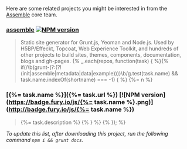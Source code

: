 Here are some related projects you might be interested in from the [Assemble](http://assemble.io) core team.

### [assemble](http://assemble.io) [![NPM version](https://badge.fury.io/js/assemble.png)](http://badge.fury.io/js/assemble)
> Static site generator for Grunt.js, Yeoman and Node.js. Used by H5BP/Effeckt, Topcoat, Web Experience Toolkit, and hundreds of other projects to build sites, themes, components, documentation, blogs and gh-pages. {% _.each(repos, function(task) { %}{% if(/\b(grunt-(?:(?!(init|assemble|metadata|data|example))))\b/g.test(task.name) && task.name.indexOf(shortname) === -1) { %} {%= n %}
### [{%= task.name %}]({%= task.url %}) [![NPM version](https://badge.fury.io/js/{%= task.name %}.png)](http://badge.fury.io/js/{%= task.name %})
> {%= task.description %} {% } %} {% }); %}

_To update this list, after downloading this project, run the following command `npm i && grunt docs`._